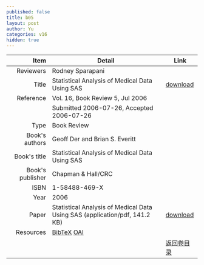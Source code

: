 ```yaml
---
published: false
title: b05
layout: post
author: Yu
categories: v16
hidden: true
---
```


| Item | Detail | Link |
|---:|---|---|
| Reviewers | Rodney Sparapani| |
| Title |Statistical Analysis of Medical Data Using SAS | [download](http://www.jstatsoft.org/v16/b05/paper) |
| Reference |Vol. 16, Book Review 5, Jul 2006 | |
| | Submitted 2006-07-26, Accepted 2006-07-26| | 
| Type | Book Review| |
| Book's authors | Geoff Der and Brian S. Everitt| |
| Book's title | Statistical Analysis of Medical Data Using SAS| |
| Book's publisher | Chapman & Hall/CRC| |
| ISBN | 1-58488-469-X| |
| Year | 2006| |
| Paper | Statistical Analysis of Medical Data Using SAS  (application/pdf, 141.2 KB)| [download](http://www.jstatsoft.org/v16/b05/paper) |
| Resources | [BibTeX](http://www.jstatsoft.org/v16/b05/bibtex) [OAI](http://www.jstatsoft.org/oai?verb=GetRecord&identifier=oai.jstatsoft/v16/b05&prefix=oai_dc)| |
| |  | [返回卷目录]({{site.baseurl}}/volume/v16.html) |